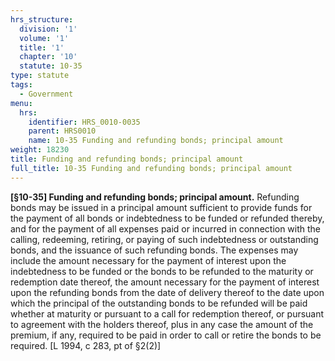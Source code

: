 ```yaml
---
hrs_structure:
  division: '1'
  volume: '1'
  title: '1'
  chapter: '10'
  statute: 10-35
type: statute
tags:
  - Government
menu:
  hrs:
    identifier: HRS_0010-0035
    parent: HRS0010
    name: 10-35 Funding and refunding bonds; principal amount
weight: 18230
title: Funding and refunding bonds; principal amount
full_title: 10-35 Funding and refunding bonds; principal amount
---
```

**[§10-35] Funding and refunding bonds; principal amount.** Refunding bonds may be issued in a principal amount sufficient to provide funds for the payment of all bonds or indebtedness to be funded or refunded thereby, and for the payment of all expenses paid or incurred in connection with the calling, redeeming, retiring, or paying of such indebtedness or outstanding bonds, and the issuance of such refunding bonds. The expenses may include the amount necessary for the payment of interest upon the indebtedness to be funded or the bonds to be refunded to the maturity or redemption date thereof, the amount necessary for the payment of interest upon the refunding bonds from the date of delivery thereof to the date upon which the principal of the outstanding bonds to be refunded will be paid whether at maturity or pursuant to a call for redemption thereof, or pursuant to agreement with the holders thereof, plus in any case the amount of the premium, if any, required to be paid in order to call or retire the bonds to be required. [L 1994, c 283, pt of §2(2)]